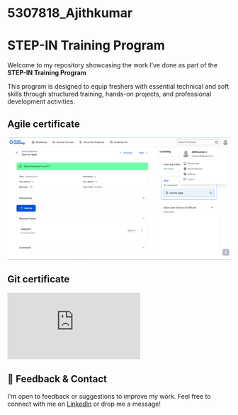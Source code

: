 # 5307818_Ajithkumar

# STEP-IN Training Program 

Welcome to my repository showcasing the work I’ve done as part of the **STEP-IN Training Program** 

This program is designed to equip freshers with essential technical and soft skills through structured training, hands-on projects, and professional development activities.

## Agile certificate

![Agile Certificate](https://github.com/cloudwith-ajith/5307818_Ajithkumar/blob/main/Week1-SDLC/certificate/Screenshot%202025-07-21%20204853.png)

## Git certificate

![Git certificate](https://github.com/cloudwith-ajith/5307818_Ajithkumar/blob/main/Week2-GIT/certificate/GITCOURSE1.pdf)


## 💬 Feedback & Contact

I'm open to feedback or suggestions to improve my work. Feel free to connect with me on [LinkedIn](https://www.linkedin.com/in/cloudwithajith) or drop me a message!
